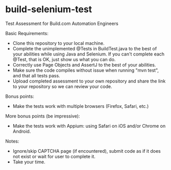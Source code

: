 # build-selenium-test
Test Assessment for Build.com Automation Engineers

Basic Requirements:
* Clone this repository to your local machine.
* Complete the unimplemented @Tests in BuildTest.java to the best of your abilities while using Java and Selenium. If you can't complete each @Test, that is OK, just show us what you can do.
* Correctly use Page Objects and AssertJ to the best of your abilities.
* Make sure the code compiles without issue when running "mvn test", and that all tests pass.
* Upload completed assessment to your own repository and share the link to your repository so we can review your code.

Bonus points:
* Make the tests work with multiple browsers (Firefox, Safari, etc.)

More bonus points (be impressive):
* Make the tests work with Appium: using Safari on iOS and/or Chrome on Android.

Notes:
* Ignore/skip CAPTCHA page (if encountered), submit code as if it does not exist or wait for user to complete it.
* Take your time.
